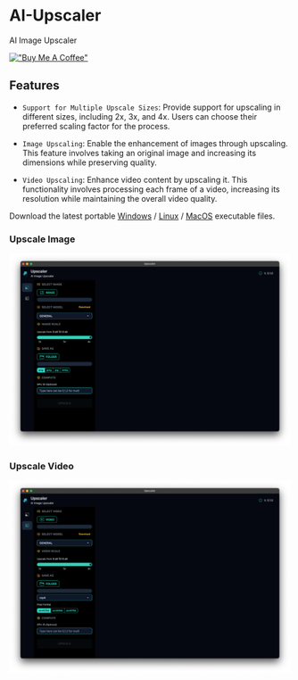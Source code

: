 # AI-Upscaler

AI Image Upscaler

[!["Buy Me A Coffee"](https://www.buymeacoffee.com/assets/img/custom_images/orange_img.png)](https://www.buymeacoffee.com/prongbang)

## Features

- `Support for Multiple Upscale Sizes`: Provide support for upscaling in different sizes, including 2x, 3x, and 4x. Users can choose their preferred scaling factor for the process.

- `Image Upscaling`: Enable the enhancement of images through upscaling. This feature involves taking an original image and increasing its dimensions while preserving quality.

- `Video Upscaling`: Enhance video content by upscaling it. This functionality involves processing each frame of a video, increasing its resolution while maintaining the overall video quality.

Download the latest portable 
[Windows](https://github.com/prongbang/ai-upscaler/releases/tag/0.1.1) / 
[Linux](https://github.com/prongbang/ai-upscaler/releases/tag/0.1.1) / 
[MacOS](https://github.com/prongbang/ai-upscaler/releases/tag/0.1.1)
executable files.

### Upscale Image

![img.png](screenshots/img.png)

### Upscale Video

![img_1.png](screenshots/img_1.png)